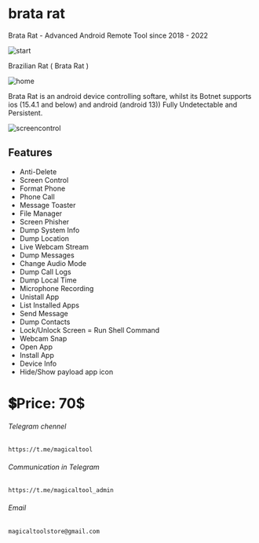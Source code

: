 # brata rat
Brata Rat - Advanced Android Remote Tool since 2018 - 2022

![start](https://user-images.githubusercontent.com/126775424/222506305-fa000ff8-b6b2-4ff4-9b2b-24c74303d4f6.PNG)

Brazilian Rat ( Brata Rat )

![home](https://user-images.githubusercontent.com/126775424/222506602-a90aded0-412d-4048-8fc5-dc50b8b0bda3.PNG)

Brata Rat is an android device controlling softare, whilst its Botnet supports ios (15.4.1 and below) and android (android 13)) Fully Undetectable and Persistent.

![screencontrol](https://user-images.githubusercontent.com/126775424/222507144-54b470db-1116-4b05-82a3-41eb3ff9d457.PNG)

## Features
    
- Anti-Delete
- Screen Control
- Format Phone
- Phone Call
- Message Toaster
- File Manager
- Screen Phisher
- Dump System Info
- Dump Location
- Live Webcam Stream
- Dump Messages
- Change Audio Mode
- Dump Call Logs
- Dump Local Time
- Microphone Recording
- Unistall App
- List Installed Apps
- Send Message
- Dump Contacts
- Lock/Unlock Screen
= Run Shell Command
- Webcam Snap
- Open App
- Install App
- Device Info
- Hide/Show payload app icon

# 💲Price: 70$ 

###### Telegram chennel
```
https://t.me/magicaltool
```
###### Communication in Telegram
```
https://t.me/magicaltool_admin
```
###### Email
```
magicaltoolstore@gmail.com
```


	
